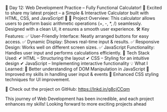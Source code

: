 🔢 Day 12: Web Development Practice – Fully Functional Calculator! 🔢
Excited to share my latest project – a Simple & Interactive Calculator built with HTML, CSS, and JavaScript! 🚀
🌟 Project Overview:
This calculator allows users to perform basic arithmetic operations (+, -, *, /) seamlessly. Designed with a clean UI, it ensures a smooth user experience.
🛠 Key Features:
✅ User-Friendly Interface: Neatly arranged buttons for easy access.
 ✅ Dynamic Display: Shows real-time input & results.
 ✅ Responsive Design: Works well on different screen sizes.
 ✅ JavaScript Functionality: Handles user input and performs calculations efficiently.
🎯 Tech Stack Used:
✔ HTML – Structuring the layout
 ✔ CSS – Styling for an intuitive design
 ✔ JavaScript – Implementing interactive functionality
💡 What I Learned:
📌 Better understanding of DOM Manipulation in JavaScript
 📌 Improved my skills in handling user input & events
 📌 Enhanced CSS styling techniques for UI improvement.

🚀 Check out the project on GitHub: https://lnkd.in/g8cjCCqm

This journey of Web Development has been incredible, and each project enhances my skills! Looking forward to more exciting projects ahead
